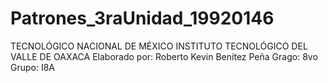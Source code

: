 # Patrones_3raUnidad_19920146
TECNOLÓGICO NACIONAL DE MÉXICO
INSTITUTO TECNOLÓGICO DEL VALLE DE OAXACA
Elaborado por: Roberto Kevin Benítez Peña
Grago: 8vo
Grupo: I8A
